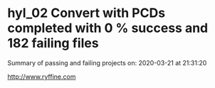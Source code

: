 # hyl_02 Convert with PCDs completed with 0 % success and 182 failing files

Summary of passing and failing projects on: 2020-03-21 at 21:31:20

http://www.ryffine.com

